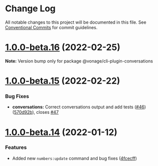 # Change Log

All notable changes to this project will be documented in this file.
See [Conventional Commits](https://conventionalcommits.org) for commit guidelines.

# [1.0.0-beta.16](https://github.com/Vonage/vonage-cli/compare/@vonage/cli-plugin-conversations@1.0.0-beta.15...@vonage/cli-plugin-conversations@1.0.0-beta.16) (2022-02-25)

**Note:** Version bump only for package @vonage/cli-plugin-conversations





# [1.0.0-beta.15](https://github.com/Vonage/vonage-cli/compare/@vonage/cli-plugin-conversations@1.0.0-beta.14...@vonage/cli-plugin-conversations@1.0.0-beta.15) (2022-02-22)


### Bug Fixes

* **conversations:** Correct conversations output and add tests ([#46](https://github.com/Vonage/vonage-cli/issues/46)) ([570d92b](https://github.com/Vonage/vonage-cli/commit/570d92b86cc6efa05d9aed52fff56df2ce4d0cdb)), closes [#47](https://github.com/Vonage/vonage-cli/issues/47)





# [1.0.0-beta.14](https://github.com/Vonage/vonage-cli/compare/@vonage/cli-plugin-conversations@1.0.0-beta.13...@vonage/cli-plugin-conversations@1.0.0-beta.14) (2022-01-12)


### Features

* Added new `numbers:update` command and bug fixes ([4fcecff](https://github.com/Vonage/vonage-cli/commit/4fcecffc5fc11ef43f131393805f8c80f59b4d00))
